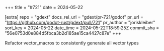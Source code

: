 +++
title = "#721"
date = 2024-05-22

[extra]
repo = "gdext"
docs_rel_url = "gdext/pr-721/godot"
pr_url = "https://github.com/godot-rust/gdext/pull/721"
pr_author = "joriskleiber"
sort_key = 2024-05-22
date_time = 2024-05-22T18:59:25Z
commit_sha = "56e0753d0e884d5fbca3b2d185ae15ca4427c87e"
+++

Refactor vector_macros to consistently generate all vector types

